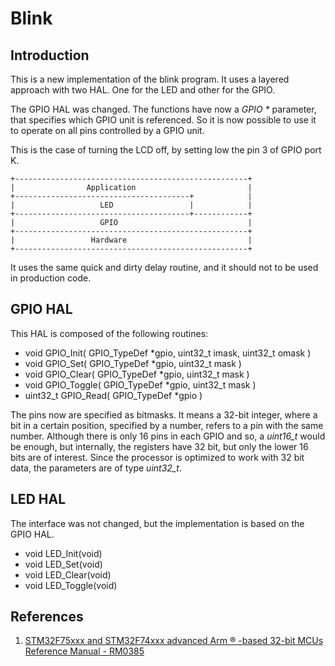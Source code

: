 Blink
=====

Introduction
------------

This is a new implementation of the blink program. It uses a layered approach with two HAL. One
for the LED and other for the GPIO.

The GPIO HAL was changed. The functions have now a *GPIO \** parameter, that specifies which
GPIO unit is referenced. So it is now possible to use it to operate on all pins controlled by 
a GPIO unit.

This is the case of turning the LCD off, by setting low the pin 3 of GPIO port K.

    +----------------------------------------------------+
    |                Application                         |
    +---------------------------------------+            |
    |                   LED                 |            |
    +---------------------------------------+------------+
    |                   GPIO                             |
    +----------------------------------------------------+
    |                 Hardware                           |
    +----------------------------------------------------+

It uses the same quick and dirty delay routine, and it should not to be used in 
production code.

GPIO HAL
--------

This HAL is composed of the following routines:

* void GPIO\_Init( GPIO\_TypeDef *gpio, uint32\_t imask, uint32_t omask )
* void GPIO\_Set( GPIO\_TypeDef *gpio, uint32\_t mask )
* void GPIO\_Clear( GPIO\_TypeDef *gpio, uint32\_t mask )
* void GPIO\_Toggle( GPIO\_TypeDef *gpio, uint32\_t mask )
* uint32_t GPIO\_Read( GPIO\_TypeDef *gpio )

The pins now are specified as bitmasks. It means a 32-bit integer, where a bit in a certain 
position, specified by a number, refers to a pin with the same number. Although there is only 
16 pins in each GPIO and so, a *uint16_t* would be enough, but internally, the registers have 32 
bit, but only the lower 16 bits are of interest. Since the processor is optimized to work with
32 bit data, the parameters are of type *uint32_t*.




LED HAL
-------

The interface was not changed, but the implementation is based on the GPIO HAL.

* void LED_Init(void)
* void LED_Set(void)
* void LED_Clear(void)
* void LED_Toggle(void)


References
----------

1. [STM32F75xxx and STM32F74xxx advanced Arm ® -based
32-bit MCUs Reference Manual - RM0385](https://www.st.com/resource/en/reference_manual/dm00124865-stm32f75xxx-and-stm32f74xxx-advanced-arm-based-32-bit-mcus-stmicroelectronics.pdf)


